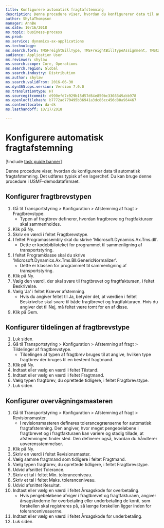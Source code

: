 ```yaml
--- 
title: Konfigurere automatisk fragtafstemning
description: Denne procedure viser, hvordan du konfigurerer data til automatisk fragtafstemning.
author: ShylaThompson
manager: AnnBe
ms.date: 10/16/2018
ms.topic: business-process
ms.prod: 
ms.service: dynamics-ax-applications
ms.technology: 
ms.search.form: TMSFreightBillType, TMSFreightBillTypeAssignment, TMSCarrierCodeLookup, DefaultDashboard, TMSAuditMaster
audience: Application User
ms.reviewer: shylaw
ms.search.scope: Core, Operations
ms.search.region: Global
ms.search.industry: Distribution
ms.author: shylaw
ms.search.validFrom: 2016-06-30
ms.dyn365.ops.version: Version 7.0.0
ms.translationtype: HT
ms.sourcegitcommit: d990efd7c929b15d57d64e850bc3308349abb978
ms.openlocfilehash: b7772ad779495b36941a3dc86cc456d80a964467
ms.contentlocale: da-dk
ms.lasthandoff: 10/17/2018

---
```

# <a name="set-up-automatic-freight-reconciliation"></a>Konfigurere automatisk fragtafstemning

[!include [task guide banner](../../includes/task-guide-banner.md)]

Denne procedure viser, hvordan du konfigurerer data til automatisk fragtafstemning. Det udføres typisk af en lagerchef. Du kan bruge denne procedure i USMF-demodatafirmaet.


## <a name="set-up-the-freight-bill-type"></a>Konfigurer fragtbrevstypen
1. Gå til Transportstyring > Konfiguration > Afstemning af fragt > Fragtbrevstype.
    * Typen af fragtbrev definerer, hvordan fragtbreve og fragtfakturaer skal sammenholdes.  
2. Klik på Ny.
3. Skriv en værdi i feltet Fragtbrevstype.
4. I feltet Programassembly skal du skrive 'Microsoft.Dynamics.Ax.Tms.dll'.
    * Dette er kodebiblioteket for programmet til sammenligning af transportstyring.  
5. I feltet Programklasse skal du skrive 'Microsoft.Dynamics.Ax.Tms.Bll.GenericNormalizer'.
    * Dette er klassen for programmet til sammenligning af transportstyring.  
6. Klik på Ny.
7. Vælg den værdi, der skal svare til fragtbrevet og fragtfakturaen, i feltet Beskrivelse.  
8. Vælg 'Ja' i feltet Kræver afstemning.
    * Hvis du angiver feltet til Ja, betyder det, at værdien i feltet Beskrivelse skal svare til både fragtbrevet og fragtfakturaen. Hvis du angiver det til Nej, må feltet være tomt for en af disse.  
9. Klik på Gem.

## <a name="set-up-the-freight-bill-type-assignment"></a>Konfigurer tildelingen af fragtbrevstype
1. Luk siden.
2. Gå til Transportstyring > Konfiguration > Afstemning af fragt > Tildelinger af fragtbrevstype.
    * Tildelingen af typen af fragtbrev bruges til at angive, hvilken type fragtbrev der bruges til en bestemt fragtmand.   
3. Klik på Ny.
4. Indtast eller vælg en værdi i feltet Tilstand.
5. Indtast eller vælg en værdi i feltet Fragtmand.
6. Vælg typen fragtbrev, du oprettede tidligere, i feltet Fragtbrevstype.
7. Luk siden.

## <a name="set-up-the-audit-master"></a>Konfigurer overvågningsmasteren
1. Gå til Transportstyring > Konfiguration > Afstemning af fragt > Revisionsmaster.
    * I revisionsmasteren defineres tolerancegrænserne for automatisk fragtafstemning. Den angiver, hvor meget pengebeløbene i fragtbrevet og i fragtfakturaen kan variere og stadig tillade, at afstemningen finder sted. Den definerer også, hvordan du håndterer uoverensstemmelser.  
2. Klik på Ny.
3. Skriv en værdi i feltet Revisionsmaster.
4. Vælg samme fragtmand som tidligere i feltet Fragtmand.
5. Vælg typen fragtbrev, du oprettede tidligere, i feltet Fragtbrevstype.
6. Udvid afsnittet Tolerance.
7. Skriv et tal i feltet Min. toleranceniveau.
8. Skriv et tal i feltet Maks. toleranceniveau.
9. Udvid afsnittet Resultat.
10. Indtast eller vælg en værdi i feltet Årsagskode for overbetaling.
    * Hvis pengebeløbene afviger i fragtbrevet og fragtfakturaen, angiver årsagskoderne for overbetaling eller underbetaling de konti, som forskellen skal registreres på, så længe forskellen ligger inden for toleranceniveauerne.  
11. Indtast eller vælg en værdi i feltet Årsagskode for underbetaling.
12. Luk siden.


